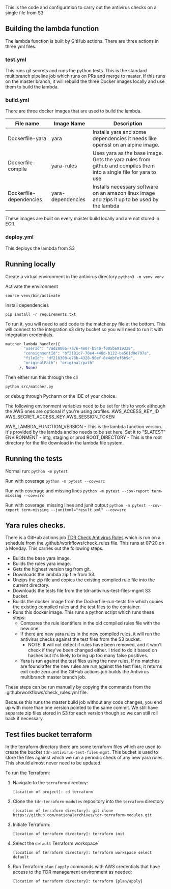This is the code and configuration to carry out the antivirus checks on a single file from S3

## Building the lambda function

The lambda function is built by GitHub actions. There are three actions in three yml files.

### test.yml 
This runs git secrets and runs the python tests. This is the standard multibranch pipeline job which runs on PRs and merge to master. If this runs on the master branch, it will rebuild the three Docker images locally and use them to build the lambda.

### build.yml
There are three docker images that are used to build the lambda.

| File name               | Image Name        | Description                                                                                                               |
|-------------------------|-------------------|---------------------------------------------------------------------------------------------------------------------------|
| Dockerfile-yara         | yara              | Installs yara and some dependencies it needs like openssl on an alpine image.                                             |
| Dockerfile-compile      | yara-rules        | Uses yara as the base image. Gets the yara rules from github and compiles them into a single file for yara to use         |
| Dockerfile-dependencies | yara-dependencies | Installs necessary software on an amazon linux image and zips it up to be used by the lambda                              |

These images are built on every master build locally and are not stored in ECR.

### deploy.yml
This deploys the lambda from S3

## Running locally

Create a virtual environment in the antivirus directory
`python3 -m venv venv`

Activate the environment

`source venv/bin/activate`

Install dependencies

`pip install -r requirements.txt`

To run it, you will need to add code to the matcher.py file at the bottom. This will connect to the integration s3 dirty bucket so you will need to run it with integration credentials.

```python
matcher_lambda_handler({
        "userId": "7ad28066-7a76-4e07-b540-f005b6919328",
        "consignmentId": "bf2181c7-70e4-448d-b122-be561d0e797a",
        "fileId": "df216308-e78b-4328-90ef-8e4ebfef6b9d",
        "originalPath": "original/path"
      }, None)
```


Then either run this through the cli

`python src/matcher.py`

or debug through Pycharm or the IDE of your choice.

The following environment variables need to be set for this to work although the AWS ones are optional if you're using profiles.
AWS_ACCESS_KEY_ID
AWS_SECRET_ACCESS_KEY
AWS_SESSION_TOKEN

AWS_LAMBDA_FUNCTION_VERSION - This is the lambda function version. It's provided by the lambda and so needs to be set here. Set it to "$LATEST"
ENVIRONMENT - intg, staging or prod
ROOT_DIRECTORY - This is the root directory for the file download in the lambda file system.

## Running the tests

Normal run: `python -m pytest`

Run with coverage `python -m pytest --cov=src`

Run with coverage and missing lines `python -m pytest --cov-report term-missing --cov=src`

Run with coverage, missing lines and junit output `python -m pytest --cov-report term-missing --junitxml="result.xml" --cov=src`

## Yara rules checks.

There is a GitHub actions job [TDR Check Antivirus Rules](https://github.com/nationalarchives/tdr-antivirus/actions/workflows/check_rules.yml) which is run on a schedule from the .github/workflows/check_rules file. This runs at 07:20 on a Monday. This carries out the following steps. 
* Builds the base yara image.
* Builds the rules yara image.
* Gets the highest version tag from git.
* Downloads the lambda zip file from S3.
* Unzips the zip file and copies the existing compiled rule file into the current directory.
* Downloads the tests file from the tdr-antivirus-test-files-mgmt S3 bucket.
* Builds the docker image from the Dockerfile-run-tests file which copies the existing compiled rules and the test files to the container.
* Runs this docker image. This runs a python script which runs these steps:
    * Compares the rule identifiers in the old compiled rules file with the new one.
    * If there are new yara rules in the new compiled rules, it will run the antivirus checks against the test files from the S3 bucket.
        * NOTE: It will not detect if rules have been removed, and it won't check if they've been changed either. I tried to do it based on hashes but it's likely to bring up too many false positives.
    * Yara is run against the test files using the new rules. If no matches are found after the new rules are run against the test files, it returns exit code zero and the GitHub actions job builds the Antivirus multibranch master branch job.
  
These steps can be run manually by copying the commands from the .github/workflows/check_rules.yml file.

Because this runs the master build job without any code changes, you end up with more than one version pointed to the same commit. We still have separate zip files stored in S3 for each version though so we can still roll back if necessary.

## Test files bucket terraform

In the terraform directory there are some terraform files which are used to create the bucket `tdr-antivirus-test-files-mgmt`. This bucket is used to store the files against which we run a periodic check of any new yara rules. This should almost never need to be updated.

To run the Terraform:
1. Navigate to the `terraform` directory:
    ```
   [location of project]: cd terraform
   ```
2. Clone the `tdr-terraform-modules` repository into the `terraform` directory
    ```
   [location of terraform directory]: git clone https://github.com/nationalarchives/tdr-terraform-modules.git
   ```
3. Initiate Terraform:
    ```
   [location of terraform directory]: terraform init
   ```
4. Select the `default` Terraform workspace`
    ```
   [location of terraform directory]: terraform workspace select default
   ```
5. Run Terraform `plan` / `apply` commands with AWS credentials that have access to the TDR management environment as needed:
    ```
   [location of terraform directory]: terraform {plan/apply}
   ```
